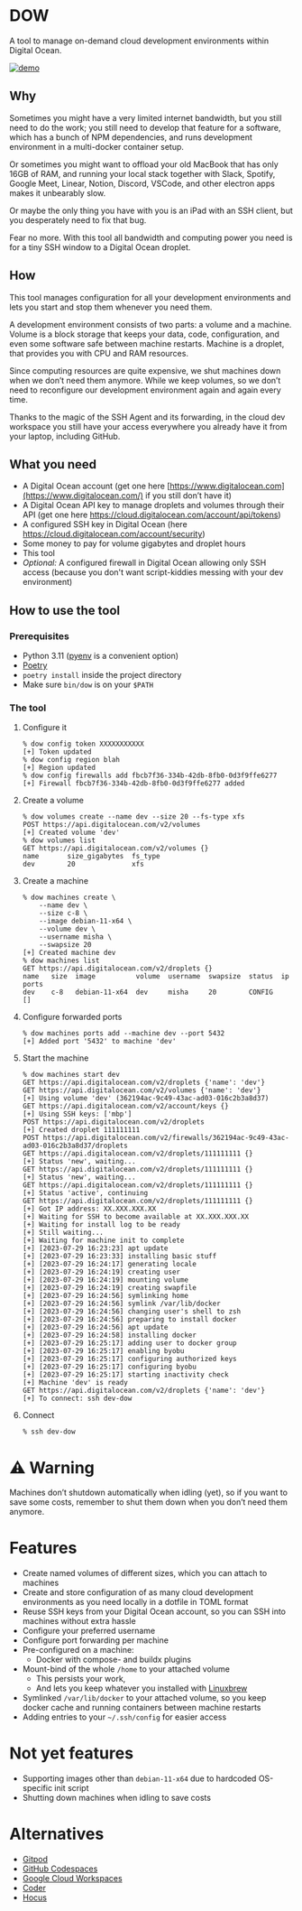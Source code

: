 # DOW
A tool to manage on-demand cloud development environments within Digital Ocean. 

[![demo](https://asciinema.org/a/6vyKr0yek5WQesJYgn4MTvR5E.svg)](https://asciinema.org/a/6vyKr0yek5WQesJYgn4MTvR5E?autoplay=1)

## Why
Sometimes you might have a very limited internet bandwidth, but you still need to do the work; you still need to develop that feature for a software, which has a bunch of NPM dependencies, and runs development environment in a multi-docker container setup.

Or sometimes you might want to offload your old MacBook that has only 16GB of RAM, and running your local stack together with Slack, Spotify, Google Meet, Linear, Notion, Discord, VSCode, and other electron apps makes it unbearably slow.

Or maybe the only thing you have with you is an iPad with an SSH client, but you desperately need to fix that bug.

Fear no more. With this tool all bandwidth and computing power you need is for a tiny SSH window to a Digital Ocean droplet.

## How
This tool manages configuration for all your development environments and lets you start and stop them whenever you need them.

A development environment consists of two parts: a volume and a machine. Volume is a block storage that keeps your data, code, configuration, and even some software safe between machine restarts. Machine is a droplet, that provides you with CPU and RAM resources.

Since computing resources are quite expensive, we shut machines down when we don’t need them anymore. While we keep volumes, so we don’t need to reconfigure our development environment again and again every time.

Thanks to the magic of the SSH Agent and its forwarding, in the cloud dev workspace you still have your access everywhere you already have it from your laptop, including GitHub.

## What you need
- A Digital Ocean account (get one here [https://www.digitalocean.com](https://www.digitalocean.com/) if you still don’t have it)
- A Digital Ocean API key to manage droplets and volumes through their API (get one here https://cloud.digitalocean.com/account/api/tokens)
- A configured SSH key in Digital Ocean (here https://cloud.digitalocean.com/account/security)
- Some money to pay for volume gigabytes and droplet hours
- This tool
- _Optional:_ A configured firewall in Digital Ocean allowing only SSH access (because you don't want script-kiddies messing with your dev environment)

## How to use the tool

### Prerequisites
- Python 3.11 ([pyenv](https://github.com/pyenv/pyenv) is a convenient option)
- [Poetry](https://python-poetry.org/)
- `poetry install` inside the project directory
- Make sure `bin/dow` is on your `$PATH`

### The tool
1. Configure it
    ```
    % dow config token XXXXXXXXXXX
    [+] Token updated
    % dow config region blah
    [+] Region updated
    % dow config firewalls add fbcb7f36-334b-42db-8fb0-0d3f9ffe6277
    [+] Firewall fbcb7f36-334b-42db-8fb0-0d3f9ffe6277 added
2. Create a volume
    ```
    % dow volumes create --name dev --size 20 --fs-type xfs
    POST https://api.digitalocean.com/v2/volumes
    [+] Created volume 'dev'
    % dow volumes list                       
    GET https://api.digitalocean.com/v2/volumes {}
	name       size_gigabytes  fs_type
	dev        20              xfs
    ```
3. Create a machine
    ```
    % dow machines create \
        --name dev \
        --size c-8 \
        --image debian-11-x64 \
        --volume dev \
        --username misha \
        --swapsize 20
    [+] Created machine dev
    % dow machines list
    GET https://api.digitalocean.com/v2/droplets {}
    name   size  image          volume  username  swapsize  status  ip  ports
    dev    c-8   debian-11-x64  dev     misha     20        CONFIG      []
    ```
4. Configure forwarded ports
    ```
    % dow machines ports add --machine dev --port 5432
    [+] Added port '5432' to machine 'dev'
    ```
4. Start the machine
    ```
    % dow machines start dev 
	GET https://api.digitalocean.com/v2/droplets {'name': 'dev'}
	GET https://api.digitalocean.com/v2/volumes {'name': 'dev'}
	[+] Using volume 'dev' (362194ac-9c49-43ac-ad03-016c2b3a8d37)
	GET https://api.digitalocean.com/v2/account/keys {}
	[+] Using SSH keys: ['mbp']
	POST https://api.digitalocean.com/v2/droplets
	[+] Created droplet 111111111
	POST https://api.digitalocean.com/v2/firewalls/362194ac-9c49-43ac-ad03-016c2b3a8d37/droplets
	GET https://api.digitalocean.com/v2/droplets/111111111 {}
	[+] Status 'new', waiting...
	GET https://api.digitalocean.com/v2/droplets/111111111 {}
	[+] Status 'new', waiting...
	GET https://api.digitalocean.com/v2/droplets/111111111 {}
	[+] Status 'active', continuing
	GET https://api.digitalocean.com/v2/droplets/111111111 {}
	[+] Got IP address: XX.XXX.XXX.XX
	[+] Waiting for SSH to become available at XX.XXX.XXX.XX
	[+] Waiting for install log to be ready
	[+] Still waiting...
	[+] Waiting for machine init to complete
	[+] [2023-07-29 16:23:23] apt update
	[+] [2023-07-29 16:23:33] installing basic stuff
	[+] [2023-07-29 16:24:17] generating locale
	[+] [2023-07-29 16:24:19] creating user
	[+] [2023-07-29 16:24:19] mounting volume
	[+] [2023-07-29 16:24:19] creating swapfile
	[+] [2023-07-29 16:24:56] symlinking home
	[+] [2023-07-29 16:24:56] symlink /var/lib/docker
	[+] [2023-07-29 16:24:56] changing user's shell to zsh
	[+] [2023-07-29 16:24:56] preparing to install docker
	[+] [2023-07-29 16:24:56] apt update
	[+] [2023-07-29 16:24:58] installing docker
	[+] [2023-07-29 16:25:17] adding user to docker group
	[+] [2023-07-29 16:25:17] enabling byobu
	[+] [2023-07-29 16:25:17] configuring authorized keys
	[+] [2023-07-29 16:25:17] configuring byobu
	[+] [2023-07-29 16:25:17] starting inactivity check
	[+] Machine 'dev' is ready
	GET https://api.digitalocean.com/v2/droplets {'name': 'dev'}
	[+] To connect: ssh dev-dow
	```
4. Connect
    ```
    % ssh dev-dow
    ```

# ⚠️ Warning
Machines don’t shutdown automatically when idling (yet), so if you want to save some costs, remember to shut them down when you don’t need them anymore.

# Features
- Create named volumes of different sizes, which you can attach to machines
- Create and store configuration of as many cloud development environments as you need locally in a dotfile in TOML format
- Reuse SSH keys from your Digital Ocean account, so you can SSH into machines without extra hassle
- Configure your preferred username
- Configure port forwarding per machine
- Pre-configured on a machine:
	- Docker with compose- and buildx plugins
- Mount-bind of the whole `/home` to your attached volume
	- This persists your work,
	- And lets you keep whatever you installed with [Linuxbrew](https://github.com/Homebrew/brew)
- Symlinked `/var/lib/docker` to your attached volume, so you keep docker cache and running containers between machine restarts
- Adding entries to your `~/.ssh/config` for easier access

# Not yet features
- Supporting images other than `debian-11-x64` due to hardcoded OS-specific init script
- Shutting down machines when idling to save costs

# Alternatives
- [Gitpod](https://www.gitpod.io/)
- [GitHub Codespaces](https://github.com/features/codespaces)
- [Google Cloud Workspaces](https://cloud.google.com/workstations/docs)
- [Coder](https://coder.com)
- [Hocus](https://hocus.dev/)
